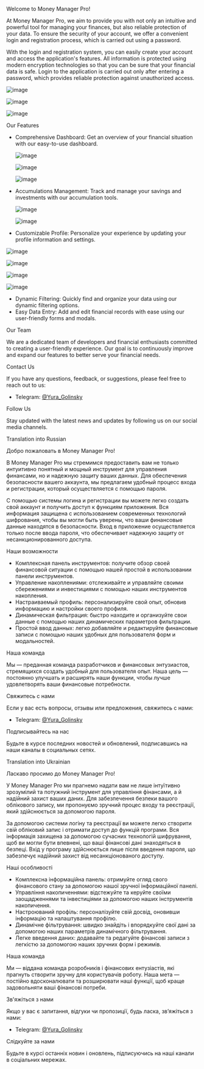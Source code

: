 


 Welcome to Money Manager Pro!

At Money Manager Pro, we aim to provide you with not only an intuitive and powerful tool for managing your finances, but also reliable protection of your data. To ensure the security of your account, we offer a convenient login and registration process, which is carried out using a password.

With the login and registration system, you can easily create your account and access the application's features. All information is protected using modern encryption technologies so that you can be sure that your financial data is safe. Login to the application is carried out only after entering a password, which provides reliable protection against unauthorized access.

![image](https://github.com/user-attachments/assets/04b4ef4e-9f62-4519-bbde-b6354f81e55a)

![image](https://github.com/user-attachments/assets/4fd2bfdf-3390-4a2a-99b7-f4bab5b21666)

![image](https://github.com/user-attachments/assets/605a3012-d4ad-4322-8306-2d3eee342514)

 Our Features

- Comprehensive Dashboard: Get an overview of your financial situation with our easy-to-use dashboard.
  
  ![image](https://github.com/user-attachments/assets/886bf541-8a04-4d0a-be9c-552c7b2019fe)

  ![image](https://github.com/user-attachments/assets/b4ad948d-fe67-4894-92e1-916191a1be84)

  ![image](https://github.com/user-attachments/assets/5ee320c7-3dd0-4743-86b2-a938a81c3b45)

- Accumulations Management: Track and manage your savings and investments with our accumulation tools.
  
  ![image](https://github.com/user-attachments/assets/0516b66b-e301-413e-894d-b4cc8ea57a0c)
  
  ![image](https://github.com/user-attachments/assets/313999cf-f97a-4db7-883e-5cfc8b66eab1)


- Customizable Profile: Personalize your experience by updating your profile information and settings.

![image](https://github.com/user-attachments/assets/256fcfd9-f5c5-41d1-85e4-dac006736b0a)

![image](https://github.com/user-attachments/assets/d7e4e82c-22a6-4795-ab54-a596e6c51d16)

![image](https://github.com/user-attachments/assets/b6c9d16f-4304-4b33-ae05-81b8e0cb38cd)

![image](https://github.com/user-attachments/assets/7824fe1c-4dce-4da1-b488-9553bc183ca5)

  
- Dynamic Filtering: Quickly find and organize your data using our dynamic filtering options.
- Easy Data Entry: Add and edit financial records with ease using our user-friendly forms and modals.

 Our Team

We are a dedicated team of developers and financial enthusiasts committed to creating a user-friendly experience. Our goal is to continuously improve and expand our features to better serve your financial needs.

 Contact Us

If you have any questions, feedback, or suggestions, please feel free to reach out to us:
- Telegram: [@Yura_Golinsky](https://t.me/Yura_Golinsky)

 Follow Us

Stay updated with the latest news and updates by following us on our social media channels.


Translation into Russian

Добро пожаловать в Money Manager Pro!

В Money Manager Pro мы стремимся предоставить вам не только интуитивно понятный и мощный инструмент для управления финансами, но и надежную защиту ваших данных. Для обеспечения безопасности вашего аккаунта, мы предлагаем удобный процесс входа и регистрации, который осуществляется с помощью пароля. 

С помощью системы логина и регистрации вы можете легко создать свой аккаунт и получить доступ к функциям приложения. Вся информация защищена с использованием современных технологий шифрования, чтобы вы могли быть уверены, что ваши финансовые данные находятся в безопасности. Вход в приложение осуществляется только после ввода пароля, что обеспечивает надежную защиту от несанкционированного доступа.


Наши возможности

- Комплексная панель инструментов: получите обзор своей финансовой ситуации с помощью нашей простой в использовании панели инструментов.
- Управление накоплениями: отслеживайте и управляйте своими сбережениями и инвестициями с помощью наших инструментов накопления.
- Настраиваемый профиль: персонализируйте свой опыт, обновив информацию и настройки своего профиля.
- Динамическая фильтрация: быстро находите и организуйте свои данные с помощью наших динамических параметров фильтрации.
- Простой ввод данных: легко добавляйте и редактируйте финансовые записи с помощью наших удобных для пользователя форм и модальностей.

Наша команда

Мы — преданная команда разработчиков и финансовых энтузиастов, стремящихся создать удобный для пользователя опыт. Наша цель — постоянно улучшать и расширять наши функции, чтобы лучше удовлетворять ваши финансовые потребности.

Свяжитесь с нами

Если у вас есть вопросы, отзывы или предложения, свяжитесь с нами:
- Telegram: [@Yura_Golinsky](https://t.me/Yura_Golinsky)

Подписывайтесь на нас

Будьте в курсе последних новостей и обновлений, подписавшись на наши каналы в социальных сетях.






Translation into Ukrainian




Ласкаво просимо до Money Manager Pro!

У Money Manager Pro ми прагнемо надати вам не лише інтуїтивно зрозумілий та потужний інструмент для управління фінансами, а й надійний захист ваших даних. Для забезпечення безпеки вашого облікового запису, ми пропонуємо зручний процес входу та реєстрації, який здійснюється за допомогою пароля.

За допомогою системи логіну та реєстрації ви можете легко створити свій обліковий запис і отримати доступ до функцій програми. Вся інформація захищена за допомогою сучасних технологій шифрування, щоб ви могли бути впевнені, що ваші фінансові дані знаходяться в безпеці. Вхід у програму здійснюється лише після введення пароля, що забезпечує надійний захист від несанкціонованого доступу.

 Наші особливості

- Комплексна інформаційна панель: отримуйте огляд свого фінансового стану за допомогою нашої зручної інформаційної панелі.
- Управління накопиченнями: відстежуйте та керуйте своїми заощадженнями та інвестиціями за допомогою наших інструментів накопичення.
- Настроюваний профіль: персоналізуйте свій досвід, оновивши інформацію та налаштування профілю.
- Динамічне фільтрування: швидко знайдіть і впорядкуйте свої дані за допомогою наших параметрів динамічного фільтрування.
- Легке введення даних: додавайте та редагуйте фінансові записи з легкістю за допомогою наших зручних форм і режимів.

 Наша команда

Ми — віддана команда розробників і фінансових ентузіастів, які прагнуть створити зручну для користувачів роботу. Наша мета — постійно вдосконалювати та розширювати наші функції, щоб краще задовольняти ваші фінансові потреби.

 Зв'яжіться з нами

Якщо у вас є запитання, відгуки чи пропозиції, будь ласка, зв’яжіться з нами:
- Telegram: [@Yura_Golinsky](https://t.me/Yura_Golinsky)

 Слідкуйте за нами

Будьте в курсі останніх новин і оновлень, підписуючись на наші канали в соціальних мережах.
